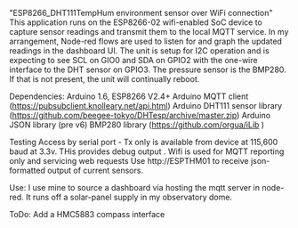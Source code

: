 "ESP8266_DHT111TempHum
environment sensor over WiFi connection" 
This application runs on the ESP8266-02 wifi-enabled SoC device to capture sensor readings and transmit them to the local MQTT service. 
In my arrangement, Node-red flows are used to listen for and graph the updated readings in the dashboard UI. 
The unit is setup for I2C operation and is expecting to see SCL on GIO0 and SDA on GPIO2 with the one-wire interface to the DHT sensor on GPIO3. 
The pressure sensor is the BMP280. If that is not present, the unit will continually reboot. 

Dependencies:
Arduino 1.6, 
ESP8266 V2.4+ 
Arduino MQTT client (https://pubsubclient.knolleary.net/api.html)
Arduino DHT111 sensor library (https://github.com/beegee-tokyo/DHTesp/archive/master.zip)
Arduino JSON library (pre v6) 
BMP280 library (https://github.com/orgua/iLib )

Testing
Access by serial port  - Tx only is available from device at 115,600 baud at 3.3v. THis provides debug output .
Wifi is used for MQTT reporting only and servicing web requests
Use http://ESPTHM01 to receive json-formatted output of current sensors. 

Use:
I use mine to source a dashboard via hosting the mqtt server in node-red. It runs off a solar-panel supply in my observatory dome. 

ToDo:
Add a HMC5883 compass interface 